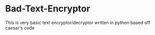 # Bad-Text-Encryptor
This is very basic text encryptor/decryptor written in python based off caesar's code
